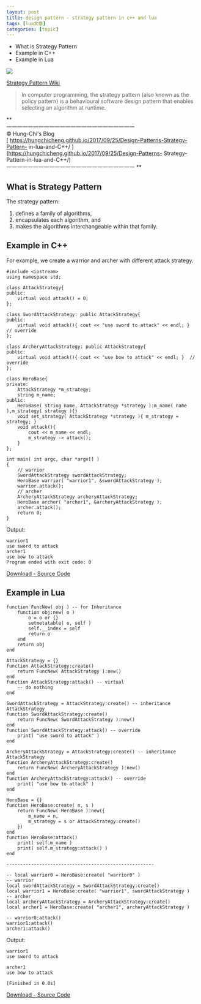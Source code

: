 ```yaml
---
layout: post
title: design pattern - strategy pattern in c++ and lua 
tags: [lua文章]
categories: [topic]
---
```

  * What is Strategy Pattern
  * Example in C++
  * Example in Lua

  
![](https://upload.wikimedia.org/wikipedia/commons/4/45/W3sDesign_Strategy_Design_Pattern_UML.jpg)

  
[Strategy Pattern Wiki](https://en.wikipedia.org/wiki/Strategy_pattern)  

> In computer programming, the strategy pattern (also known as the policy
> pattern) is a behavioural software design pattern that enables selecting an
> algorithm at runtime.

**  
一一一一一一一一一一一一一一一一一一一一一一一一  
© Hung-Chi's Blog  
[ https://hungchicheng.github.io/2017/09/25/Design-Patterns-Strategy-Pattern-
in-lua-and-C++/ ](https://hungchicheng.github.io/2017/09/25/Design-Patterns-
Strategy-Pattern-in-lua-and-C++/)  
一一一一一一一一一一一一一一一一一一一一一一一一 **

  

## What is Strategy Pattern

The strategy pattern:

  1. defines a family of algorithms,
  2. encapsulates each algorithm, and
  3. makes the algorithms interchangeable within that family.

## Example in C++

For example, we create a warrior and archer with different attack strategy.

    
    
    #include <iostream>
    using namespace std;
    
    class AttackStrategy{
    public:
        virtual void attack() = 0;
    };
    
    class SwordAttackStrategy: public AttackStrategy{
    public:
        virtual void attack(){ cout << "use sword to attack" << endl; }  // override 
    };
    
    class ArcheryAttackStrategy: public AttackStrategy{
    public:
        virtual void attack(){ cout << "use bow to attack" << endl; }  // override 
    };
    
    class HeroBase{
    private:
        AttackStrategy *m_strategy;
        string m_name;
    public:
        HeroBase( string name, AttackStrategy *strategy ):m_name( name ),m_strategy( strategy ){}
        void set_strategy( AttackStrategy *strategy ){ m_strategy = strategy; }
        void attack(){
            cout << m_name << endl;
            m_strategy -> attack();
        }
    };
    
    int main( int argc, char *argv[] )
    {
        // warrior
        SwordAttackStrategy swordAttackStrategy;
        HeroBase warrior( "warrior1", &swordAttackStrategy );
        warrior.attack();
        // archer
        ArcheryAttackStrategy archeryAttackStrategy;
        HeroBase archer( "archer1", &archeryAttackStrategy );
        archer.attack();
        return 0;
    }
    

Output:

    
    
    warrior1
    use sword to attack
    archer1
    use bow to attack
    Program ended with exit code: 0
    

[Download - Source
Code](https://github.com/hungchicheng/DesignPattern/blob/master/C%2B%2B/Strategy.cpp)  
  

## Example in Lua

    
    
    function FuncNew( obj ) -- for Inheritance 
        function obj:new( o )
            o = o or {}
            setmetatable( o, self )
            self.__index = self
            return o
        end
        return obj
    end
    
    AttackStrategy = {}
    function AttackStrategy:create()
        return FuncNew( AttackStrategy ):new()
    end
    function AttackStrategy:attack() -- virtual
        -- do nothing
    end
    
    SwordAttackStrategy = AttackStrategy:create() -- inheritance AttackStrategy
    function SwordAttackStrategy:create()
        return FuncNew( SwordAttackStrategy ):new()
    end
    function SwordAttackStrategy:attack() -- override
        print( "use sword to attack" )
    end
    
    ArcheryAttackStrategy = AttackStrategy:create() -- inheritance AttackStrategy
    function ArcheryAttackStrategy:create()
        return FuncNew( ArcheryAttackStrategy ):new()
    end
    function ArcheryAttackStrategy:attack() -- override
        print( "use bow to attack" )
    end
    
    HeroBase = {}
    function HeroBase:create( n, s )
        return FuncNew( HeroBase ):new({
            m_name = n,
            m_strategy = s or AttackStrategy:create()
        })
    end
    function HeroBase:attack()
        print( self.m_name )
        print( self.m_strategy:attack() )
    end
    
    ------------------------------------------------------
    
    -- local warrior0 = HeroBase:create( "warrior0" )
    -- warrior
    local swordAttackStrategy = SwordAttackStrategy:create()
    local warrior1 = HeroBase:create( "warrior1", swordAttackStrategy )
    -- archer
    local archeryAttackStrategy = ArcheryAttackStrategy:create()
    local archer1 = HeroBase:create( "archer1", archeryAttackStrategy )
    
    -- warrior0:attack()
    warrior1:attack()
    archer1:attack()
    

Output:

    
    
    warrior1
    use sword to attack
    
    archer1
    use bow to attack
    
    [Finished in 0.0s]
    

[Download - Source
Code](https://github.com/hungchicheng/DesignPattern/blob/master/Lua/Strategy.lua)